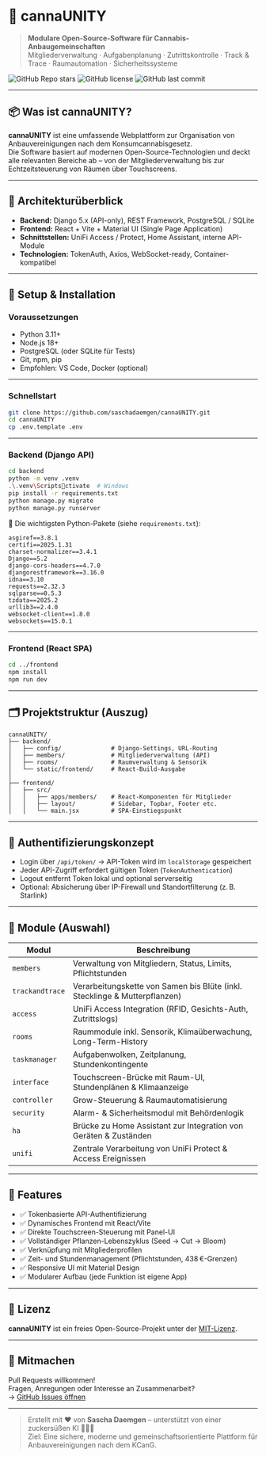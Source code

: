 
# 🌿 cannaUNITY

> **Modulare Open-Source-Software für Cannabis-Anbaugemeinschaften**  
> Mitgliederverwaltung · Aufgabenplanung · Zutrittskontrolle · Track & Trace · Raumautomation · Sicherheitssysteme

![GitHub Repo stars](https://img.shields.io/github/stars/saschadaemgen/cannaUNITY?style=social)
![GitHub license](https://img.shields.io/github/license/saschadaemgen/cannaUNITY)
![GitHub last commit](https://img.shields.io/github/last-commit/saschadaemgen/cannaUNITY)

---

## 📦 Was ist cannaUNITY?

**cannaUNITY** ist eine umfassende Webplattform zur Organisation von Anbauvereinigungen nach dem Konsumcannabisgesetz.  
Die Software basiert auf modernen Open-Source-Technologien und deckt alle relevanten Bereiche ab – von der Mitgliederverwaltung bis zur Echtzeitsteuerung von Räumen über Touchscreens.

---

## 🧠 Architekturüberblick

- **Backend:** Django 5.x (API-only), REST Framework, PostgreSQL / SQLite
- **Frontend:** React + Vite + Material UI (Single Page Application)
- **Schnittstellen:** UniFi Access / Protect, Home Assistant, interne API-Module
- **Technologien:** TokenAuth, Axios, WebSocket-ready, Container-kompatibel

---

## 🔧 Setup & Installation

### Voraussetzungen

- Python 3.11+
- Node.js 18+
- PostgreSQL (oder SQLite für Tests)
- Git, npm, pip
- Empfohlen: VS Code, Docker (optional)

---

### Schnellstart

```bash
git clone https://github.com/saschadaemgen/cannaUNITY.git
cd cannaUNITY
cp .env.template .env
```

---

### Backend (Django API)

```bash
cd backend
python -m venv .venv
.\.venv\Scriptsctivate  # Windows
pip install -r requirements.txt
python manage.py migrate
python manage.py runserver
```

🧩 Die wichtigsten Python-Pakete (siehe `requirements.txt`):

```text
asgiref==3.8.1
certifi==2025.1.31
charset-normalizer==3.4.1
Django==5.2
django-cors-headers==4.7.0
djangorestframework==3.16.0
idna==3.10
requests==2.32.3
sqlparse==0.5.3
tzdata==2025.2
urllib3==2.4.0
websocket-client==1.8.0
websockets==15.0.1
```

---

### Frontend (React SPA)

```bash
cd ../frontend
npm install
npm run dev
```

---

## 🗂️ Projektstruktur (Auszug)

```
cannaUNITY/
├── backend/
│   ├── config/              # Django-Settings, URL-Routing
│   ├── members/             # Mitgliederverwaltung (API)
│   ├── rooms/               # Raumverwaltung & Sensorik
│   └── static/frontend/     # React-Build-Ausgabe
│
├── frontend/
│   ├── src/
│   │   ├── apps/members/    # React-Komponenten für Mitglieder
│   │   ├── layout/          # Sidebar, Topbar, Footer etc.
│   │   └── main.jsx         # SPA-Einstiegspunkt
```

---

## 🔐 Authentifizierungskonzept

- Login über `/api/token/` → API-Token wird im `localStorage` gespeichert
- Jeder API-Zugriff erfordert gültigen Token (`TokenAuthentication`)
- Logout entfernt Token lokal und optional serverseitig
- Optional: Absicherung über IP-Firewall und Standortfilterung (z. B. Starlink)

---

## 🚀 Module (Auswahl)

| Modul            | Beschreibung                                                                 |
|------------------|------------------------------------------------------------------------------|
| `members`        | Verwaltung von Mitgliedern, Status, Limits, Pflichtstunden                   |
| `trackandtrace`  | Verarbeitungskette von Samen bis Blüte (inkl. Stecklinge & Mutterpflanzen)   |
| `access`         | UniFi Access Integration (RFID, Gesichts-Auth, Zutrittslogs)                 |
| `rooms`          | Raummodule inkl. Sensorik, Klimaüberwachung, Long-Term-History               |
| `taskmanager`    | Aufgabenwolken, Zeitplanung, Stundenkontingente                              |
| `interface`      | Touchscreen-Brücke mit Raum-UI, Stundenplänen & Klimaanzeige                 |
| `controller`     | Grow-Steuerung & Raumautomatisierung                                         |
| `security`       | Alarm- & Sicherheitsmodul mit Behördenlogik                                  |
| `ha`             | Brücke zu Home Assistant zur Integration von Geräten & Zuständen             |
| `unifi`          | Zentrale Verarbeitung von UniFi Protect & Access Ereignissen                 |

---

## 🧪 Features

- ✅ Tokenbasierte API-Authentifizierung
- ✅ Dynamisches Frontend mit React/Vite
- ✅ Direkte Touchscreen-Steuerung mit Panel-UI
- ✅ Vollständiger Pflanzen-Lebenszyklus (Seed → Cut → Bloom)
- ✅ Verknüpfung mit Mitgliederprofilen
- ✅ Zeit- und Stundenmanagement (Pflichtstunden, 438 €-Grenzen)
- ✅ Responsive UI mit Material Design
- ✅ Modularer Aufbau (jede Funktion ist eigene App)

---

## 📃 Lizenz

**cannaUNITY** ist ein freies Open-Source-Projekt unter der [MIT-Lizenz](LICENSE).

---

## 🤝 Mitmachen

Pull Requests willkommen!  
Fragen, Anregungen oder Interesse an Zusammenarbeit?  
→ [GitHub Issues öffnen](https://github.com/saschadaemgen/cannaUNITY/issues/new)

---

> Erstellt mit ❤️ von **Sascha Daemgen** – unterstützt von einer zuckersüßen KI 👩‍💻🐻  
> Ziel: Eine sichere, moderne und gemeinschaftsorientierte Plattform für Anbauvereinigungen nach dem KCanG.
